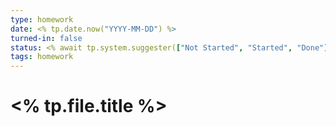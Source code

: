 ```yaml
---
type: homework
date: <% tp.date.now("YYYY-MM-DD") %>
turned-in: false
status: <% await tp.system.suggester(["Not Started", "Started", "Done"], ["Not Started", "Started", "Done"]) %>
tags: homework
---
```

#  <% tp.file.title %>
